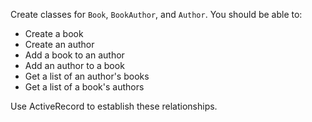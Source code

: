 Create classes for `Book`, `BookAuthor`, and `Author`. You should be able to:

* Create a book
* Create an author
* Add a book to an author
* Add an author to a book
* Get a list of an author's books
* Get a list of a book's authors

Use ActiveRecord to establish these relationships.
